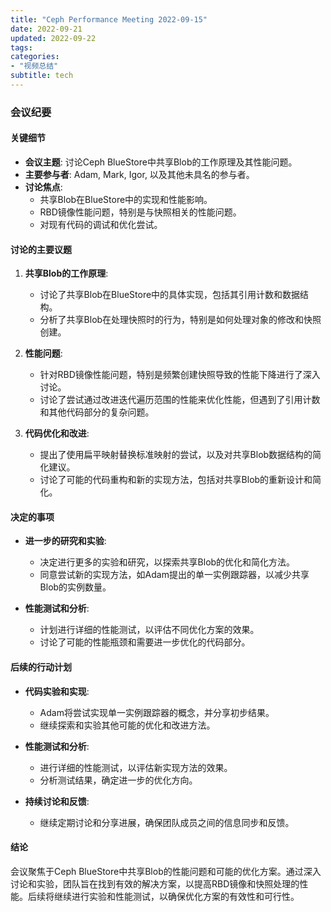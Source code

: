```yaml
---
title: "Ceph Performance Meeting 2022-09-15"
date: 2022-09-21
updated: 2022-09-22
tags:
categories:
- "视频总结"
subtitle: tech
---
```



### 会议纪要

#### 关键细节
- **会议主题**: 讨论Ceph BlueStore中共享Blob的工作原理及其性能问题。
- **主要参与者**: Adam, Mark, Igor, 以及其他未具名的参与者。
- **讨论焦点**: 
  - 共享Blob在BlueStore中的实现和性能影响。
  - RBD镜像性能问题，特别是与快照相关的性能问题。
  - 对现有代码的调试和优化尝试。

#### 讨论的主要议题
1. **共享Blob的工作原理**:
   - 讨论了共享Blob在BlueStore中的具体实现，包括其引用计数和数据结构。
   - 分析了共享Blob在处理快照时的行为，特别是如何处理对象的修改和快照创建。

2. **性能问题**:
   - 针对RBD镜像性能问题，特别是频繁创建快照导致的性能下降进行了深入讨论。
   - 讨论了尝试通过改进迭代遍历范围的性能来优化性能，但遇到了引用计数和其他代码部分的复杂问题。

3. **代码优化和改进**:
   - 提出了使用扁平映射替换标准映射的尝试，以及对共享Blob数据结构的简化建议。
   - 讨论了可能的代码重构和新的实现方法，包括对共享Blob的重新设计和简化。

#### 决定的事项
- **进一步的研究和实验**:
  - 决定进行更多的实验和研究，以探索共享Blob的优化和简化方法。
  - 同意尝试新的实现方法，如Adam提出的单一实例跟踪器，以减少共享Blob的实例数量。

- **性能测试和分析**:
  - 计划进行详细的性能测试，以评估不同优化方案的效果。
  - 讨论了可能的性能瓶颈和需要进一步优化的代码部分。

#### 后续的行动计划
- **代码实验和实现**:
  - Adam将尝试实现单一实例跟踪器的概念，并分享初步结果。
  - 继续探索和实验其他可能的优化和改进方法。

- **性能测试和分析**:
  - 进行详细的性能测试，以评估新实现方法的效果。
  - 分析测试结果，确定进一步的优化方向。

- **持续讨论和反馈**:
  - 继续定期讨论和分享进展，确保团队成员之间的信息同步和反馈。

#### 结论
会议聚焦于Ceph BlueStore中共享Blob的性能问题和可能的优化方案。通过深入讨论和实验，团队旨在找到有效的解决方案，以提高RBD镜像和快照处理的性能。后续将继续进行实验和性能测试，以确保优化方案的有效性和可行性。
